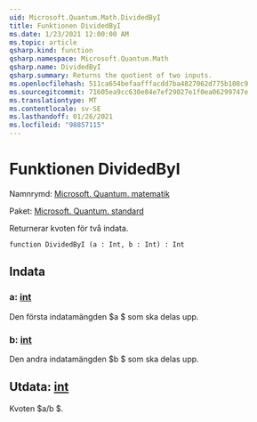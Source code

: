```yaml
---
uid: Microsoft.Quantum.Math.DividedByI
title: Funktionen DividedByI
ms.date: 1/23/2021 12:00:00 AM
ms.topic: article
qsharp.kind: function
qsharp.namespace: Microsoft.Quantum.Math
qsharp.name: DividedByI
qsharp.summary: Returns the quotient of two inputs.
ms.openlocfilehash: 511ca654befaafffacdd7ba4827062d775b108c9
ms.sourcegitcommit: 71605ea9cc630e84e7ef29027e1f0ea06299747e
ms.translationtype: MT
ms.contentlocale: sv-SE
ms.lasthandoff: 01/26/2021
ms.locfileid: "98857115"
---
```

# <a name="dividedbyi-function"></a>Funktionen DividedByI

Namnrymd: [Microsoft. Quantum. matematik](xref:Microsoft.Quantum.Math)

Paket: [Microsoft. Quantum. standard](https://nuget.org/packages/Microsoft.Quantum.Standard)


Returnerar kvoten för två indata.

```qsharp
function DividedByI (a : Int, b : Int) : Int
```


## <a name="input"></a>Indata

### <a name="a--int"></a>a: [int](xref:microsoft.quantum.lang-ref.int)

Den första indatamängden $a $ som ska delas upp.


### <a name="b--int"></a>b: [int](xref:microsoft.quantum.lang-ref.int)

Den andra indatamängden $b $ som ska delas upp.



## <a name="output--int"></a>Utdata: [int](xref:microsoft.quantum.lang-ref.int)

Kvoten $a/b $.